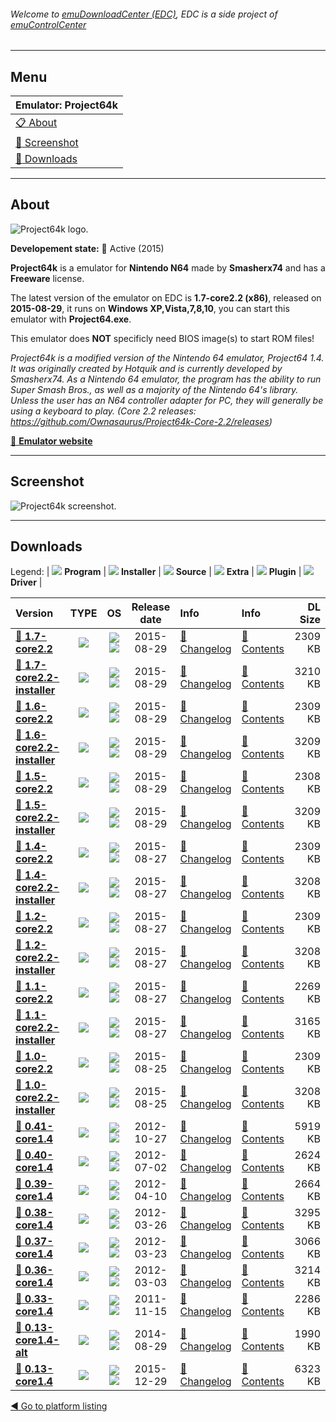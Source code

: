 ###### Welcome to [emuDownloadCenter (EDC)](https://github.com/PhoenixInteractiveNL/emuDownloadCenter/wiki/), EDC is a side project of [emuControlCenter](https://github.com/PhoenixInteractiveNL/emuControlCenter/wiki/)
***
## Menu
| **Emulator: Project64k** |
|:---------|
| [:clipboard: About](#about) |
| [:sunrise: Screenshot](#screenshot) |
| [:floppy_disk: Downloads](#downloads) |
***
## About
![](https://github.com/PhoenixInteractiveNL/emuDownloadCenter/wiki/images_emulator/project64k_logo_200.jpg "Project64k logo.")

**Developement state:** :large_blue_circle: Active (2015)

**Project64k** is a emulator for **Nintendo N64** made by **Smasherx74** and has a **Freeware** license.

The latest version of the emulator on EDC is **1.7-core2.2 (x86)**, released on **2015-08-29**, it runs on **Windows XP,Vista,7,8,10**, you can start this emulator with **Project64.exe**.

This emulator does **NOT** specificly need BIOS image(s) to start ROM files!

_Project64k is a modified version of the Nintendo 64 emulator, Project64 1.4. It was originally created by Hotquik and is currently developed by Smasherx74. As a Nintendo 64 emulator, the program has the ability to run Super Smash Bros., as well as a majority of the Nintendo 64's library. Unless the user has an N64 controller adapter for PC, they will generally be using a keyboard to play. (Core 2.2 releases: https://github.com/Ownasaurus/Project64k-Core-2.2/releases)_

[:link: **Emulator website**](http://pj64k.blogspot.nl/)
***
## Screenshot
![](https://raw.githubusercontent.com/PhoenixInteractiveNL/emuDownloadCenter/master/hooks/project64k/emulator_screen_01.jpg "Project64k screenshot.")
***
## Downloads
Legend:
| ![](https://raw.githubusercontent.com/wiki/PhoenixInteractiveNL/emuDownloadCenter/images_misc/icon_program_24.png) **Program** | 
![](https://raw.githubusercontent.com/wiki/PhoenixInteractiveNL/emuDownloadCenter/images_misc/icon_installer_24.png) **Installer** | 
![](https://raw.githubusercontent.com/wiki/PhoenixInteractiveNL/emuDownloadCenter/images_misc/icon_source_code_24.png) **Source** | 
![](https://raw.githubusercontent.com/wiki/PhoenixInteractiveNL/emuDownloadCenter/images_misc/icon_extra_24.png) **Extra** | 
![](https://raw.githubusercontent.com/wiki/PhoenixInteractiveNL/emuDownloadCenter/images_misc/icon_plugin_24.png) **Plugin** | 
![](https://raw.githubusercontent.com/wiki/PhoenixInteractiveNL/emuDownloadCenter/images_misc/icon_driver_24.png) **Driver** | 
 
 
| Version  | TYPE | OS | Release date  | Info       | Info       | DL Size    |
|:---------|:----:|:--:|:-------------:|:-----------|:-----------|-----------:|
| [:floppy_disk: **1.7-core2.2**](https://github.com/PhoenixInteractiveNL/edc-repo0002/raw/master/project64k/1.7-core2.2.7z) | ![](https://raw.githubusercontent.com/wiki/PhoenixInteractiveNL/emuDownloadCenter/images_misc/icon_program_24.png) | ![](https://raw.githubusercontent.com/wiki/PhoenixInteractiveNL/emuDownloadCenter/images_misc/logo_windows_24.png)![](https://raw.githubusercontent.com/wiki/PhoenixInteractiveNL/emuDownloadCenter/images_misc/icon_32-bit_24.png) | 2015-08-29 | [:page_facing_up: Changelog](https://github.com/PhoenixInteractiveNL/edc-repo0002/blob/master/project64k/1.7-core2.2_changelog.txt) | [:mag_right: Contents](https://github.com/PhoenixInteractiveNL/edc-repo0002/blob/master/project64k/1.7-core2.2_contents.txt) | 2309 KB |
| [:floppy_disk: **1.7-core2.2-installer**](https://github.com/PhoenixInteractiveNL/edc-repo0002/raw/master/project64k/1.7-core2.2-installer.7z) | ![](https://raw.githubusercontent.com/wiki/PhoenixInteractiveNL/emuDownloadCenter/images_misc/icon_installer_24.png) | ![](https://raw.githubusercontent.com/wiki/PhoenixInteractiveNL/emuDownloadCenter/images_misc/logo_windows_24.png)![](https://raw.githubusercontent.com/wiki/PhoenixInteractiveNL/emuDownloadCenter/images_misc/icon_32-bit_24.png) | 2015-08-29 | [:page_facing_up: Changelog](https://github.com/PhoenixInteractiveNL/edc-repo0002/blob/master/project64k/1.7-core2.2-installer_changelog.txt) | [:mag_right: Contents](https://github.com/PhoenixInteractiveNL/edc-repo0002/blob/master/project64k/1.7-core2.2-installer_contents.txt) | 3210 KB |
| [:floppy_disk: **1.6-core2.2**](https://github.com/PhoenixInteractiveNL/edc-repo0002/raw/master/project64k/1.6-core2.2.7z) | ![](https://raw.githubusercontent.com/wiki/PhoenixInteractiveNL/emuDownloadCenter/images_misc/icon_program_24.png) | ![](https://raw.githubusercontent.com/wiki/PhoenixInteractiveNL/emuDownloadCenter/images_misc/logo_windows_24.png)![](https://raw.githubusercontent.com/wiki/PhoenixInteractiveNL/emuDownloadCenter/images_misc/icon_32-bit_24.png) | 2015-08-29 | [:page_facing_up: Changelog](https://github.com/PhoenixInteractiveNL/edc-repo0002/blob/master/project64k/1.6-core2.2_changelog.txt) | [:mag_right: Contents](https://github.com/PhoenixInteractiveNL/edc-repo0002/blob/master/project64k/1.6-core2.2_contents.txt) | 2309 KB |
| [:floppy_disk: **1.6-core2.2-installer**](https://github.com/PhoenixInteractiveNL/edc-repo0002/raw/master/project64k/1.6-core2.2-installer.7z) | ![](https://raw.githubusercontent.com/wiki/PhoenixInteractiveNL/emuDownloadCenter/images_misc/icon_installer_24.png) | ![](https://raw.githubusercontent.com/wiki/PhoenixInteractiveNL/emuDownloadCenter/images_misc/logo_windows_24.png)![](https://raw.githubusercontent.com/wiki/PhoenixInteractiveNL/emuDownloadCenter/images_misc/icon_32-bit_24.png) | 2015-08-29 | [:page_facing_up: Changelog](https://github.com/PhoenixInteractiveNL/edc-repo0002/blob/master/project64k/1.6-core2.2-installer_changelog.txt) | [:mag_right: Contents](https://github.com/PhoenixInteractiveNL/edc-repo0002/blob/master/project64k/1.6-core2.2-installer_contents.txt) | 3209 KB |
| [:floppy_disk: **1.5-core2.2**](https://github.com/PhoenixInteractiveNL/edc-repo0002/raw/master/project64k/1.5-core2.2.7z) | ![](https://raw.githubusercontent.com/wiki/PhoenixInteractiveNL/emuDownloadCenter/images_misc/icon_program_24.png) | ![](https://raw.githubusercontent.com/wiki/PhoenixInteractiveNL/emuDownloadCenter/images_misc/logo_windows_24.png)![](https://raw.githubusercontent.com/wiki/PhoenixInteractiveNL/emuDownloadCenter/images_misc/icon_32-bit_24.png) | 2015-08-29 | [:page_facing_up: Changelog](https://github.com/PhoenixInteractiveNL/edc-repo0002/blob/master/project64k/1.5-core2.2_changelog.txt) | [:mag_right: Contents](https://github.com/PhoenixInteractiveNL/edc-repo0002/blob/master/project64k/1.5-core2.2_contents.txt) | 2308 KB |
| [:floppy_disk: **1.5-core2.2-installer**](https://github.com/PhoenixInteractiveNL/edc-repo0002/raw/master/project64k/1.5-core2.2-installer.7z) | ![](https://raw.githubusercontent.com/wiki/PhoenixInteractiveNL/emuDownloadCenter/images_misc/icon_installer_24.png) | ![](https://raw.githubusercontent.com/wiki/PhoenixInteractiveNL/emuDownloadCenter/images_misc/logo_windows_24.png)![](https://raw.githubusercontent.com/wiki/PhoenixInteractiveNL/emuDownloadCenter/images_misc/icon_32-bit_24.png) | 2015-08-29 | [:page_facing_up: Changelog](https://github.com/PhoenixInteractiveNL/edc-repo0002/blob/master/project64k/1.5-core2.2-installer_changelog.txt) | [:mag_right: Contents](https://github.com/PhoenixInteractiveNL/edc-repo0002/blob/master/project64k/1.5-core2.2-installer_contents.txt) | 3209 KB |
| [:floppy_disk: **1.4-core2.2**](https://github.com/PhoenixInteractiveNL/edc-repo0002/raw/master/project64k/1.4-core2.2.7z) | ![](https://raw.githubusercontent.com/wiki/PhoenixInteractiveNL/emuDownloadCenter/images_misc/icon_program_24.png) | ![](https://raw.githubusercontent.com/wiki/PhoenixInteractiveNL/emuDownloadCenter/images_misc/logo_windows_24.png)![](https://raw.githubusercontent.com/wiki/PhoenixInteractiveNL/emuDownloadCenter/images_misc/icon_32-bit_24.png) | 2015-08-27 | [:page_facing_up: Changelog](https://github.com/PhoenixInteractiveNL/edc-repo0002/blob/master/project64k/1.4-core2.2_changelog.txt) | [:mag_right: Contents](https://github.com/PhoenixInteractiveNL/edc-repo0002/blob/master/project64k/1.4-core2.2_contents.txt) | 2309 KB |
| [:floppy_disk: **1.4-core2.2-installer**](https://github.com/PhoenixInteractiveNL/edc-repo0002/raw/master/project64k/1.4-core2.2-installer.7z) | ![](https://raw.githubusercontent.com/wiki/PhoenixInteractiveNL/emuDownloadCenter/images_misc/icon_installer_24.png) | ![](https://raw.githubusercontent.com/wiki/PhoenixInteractiveNL/emuDownloadCenter/images_misc/logo_windows_24.png)![](https://raw.githubusercontent.com/wiki/PhoenixInteractiveNL/emuDownloadCenter/images_misc/icon_32-bit_24.png) | 2015-08-27 | [:page_facing_up: Changelog](https://github.com/PhoenixInteractiveNL/edc-repo0002/blob/master/project64k/1.4-core2.2-installer_changelog.txt) | [:mag_right: Contents](https://github.com/PhoenixInteractiveNL/edc-repo0002/blob/master/project64k/1.4-core2.2-installer_contents.txt) | 3208 KB |
| [:floppy_disk: **1.2-core2.2**](https://github.com/PhoenixInteractiveNL/edc-repo0002/raw/master/project64k/1.2-core2.2.7z) | ![](https://raw.githubusercontent.com/wiki/PhoenixInteractiveNL/emuDownloadCenter/images_misc/icon_program_24.png) | ![](https://raw.githubusercontent.com/wiki/PhoenixInteractiveNL/emuDownloadCenter/images_misc/logo_windows_24.png)![](https://raw.githubusercontent.com/wiki/PhoenixInteractiveNL/emuDownloadCenter/images_misc/icon_32-bit_24.png) | 2015-08-27 | [:page_facing_up: Changelog](https://github.com/PhoenixInteractiveNL/edc-repo0002/blob/master/project64k/1.2-core2.2_changelog.txt) | [:mag_right: Contents](https://github.com/PhoenixInteractiveNL/edc-repo0002/blob/master/project64k/1.2-core2.2_contents.txt) | 2309 KB |
| [:floppy_disk: **1.2-core2.2-installer**](https://github.com/PhoenixInteractiveNL/edc-repo0002/raw/master/project64k/1.2-core2.2-installer.7z) | ![](https://raw.githubusercontent.com/wiki/PhoenixInteractiveNL/emuDownloadCenter/images_misc/icon_installer_24.png) | ![](https://raw.githubusercontent.com/wiki/PhoenixInteractiveNL/emuDownloadCenter/images_misc/logo_windows_24.png)![](https://raw.githubusercontent.com/wiki/PhoenixInteractiveNL/emuDownloadCenter/images_misc/icon_32-bit_24.png) | 2015-08-27 | [:page_facing_up: Changelog](https://github.com/PhoenixInteractiveNL/edc-repo0002/blob/master/project64k/1.2-core2.2-installer_changelog.txt) | [:mag_right: Contents](https://github.com/PhoenixInteractiveNL/edc-repo0002/blob/master/project64k/1.2-core2.2-installer_contents.txt) | 3208 KB |
| [:floppy_disk: **1.1-core2.2**](https://github.com/PhoenixInteractiveNL/edc-repo0002/raw/master/project64k/1.1-core2.2.7z) | ![](https://raw.githubusercontent.com/wiki/PhoenixInteractiveNL/emuDownloadCenter/images_misc/icon_program_24.png) | ![](https://raw.githubusercontent.com/wiki/PhoenixInteractiveNL/emuDownloadCenter/images_misc/logo_windows_24.png)![](https://raw.githubusercontent.com/wiki/PhoenixInteractiveNL/emuDownloadCenter/images_misc/icon_32-bit_24.png) | 2015-08-27 | [:page_facing_up: Changelog](https://github.com/PhoenixInteractiveNL/edc-repo0002/blob/master/project64k/1.1-core2.2_changelog.txt) | [:mag_right: Contents](https://github.com/PhoenixInteractiveNL/edc-repo0002/blob/master/project64k/1.1-core2.2_contents.txt) | 2269 KB |
| [:floppy_disk: **1.1-core2.2-installer**](https://github.com/PhoenixInteractiveNL/edc-repo0002/raw/master/project64k/1.1-core2.2-installer.7z) | ![](https://raw.githubusercontent.com/wiki/PhoenixInteractiveNL/emuDownloadCenter/images_misc/icon_installer_24.png) | ![](https://raw.githubusercontent.com/wiki/PhoenixInteractiveNL/emuDownloadCenter/images_misc/logo_windows_24.png)![](https://raw.githubusercontent.com/wiki/PhoenixInteractiveNL/emuDownloadCenter/images_misc/icon_32-bit_24.png) | 2015-08-27 | [:page_facing_up: Changelog](https://github.com/PhoenixInteractiveNL/edc-repo0002/blob/master/project64k/1.1-core2.2-installer_changelog.txt) | [:mag_right: Contents](https://github.com/PhoenixInteractiveNL/edc-repo0002/blob/master/project64k/1.1-core2.2-installer_contents.txt) | 3165 KB |
| [:floppy_disk: **1.0-core2.2**](https://github.com/PhoenixInteractiveNL/edc-repo0002/raw/master/project64k/1.0-core2.2.7z) | ![](https://raw.githubusercontent.com/wiki/PhoenixInteractiveNL/emuDownloadCenter/images_misc/icon_program_24.png) | ![](https://raw.githubusercontent.com/wiki/PhoenixInteractiveNL/emuDownloadCenter/images_misc/logo_windows_24.png)![](https://raw.githubusercontent.com/wiki/PhoenixInteractiveNL/emuDownloadCenter/images_misc/icon_32-bit_24.png) | 2015-08-25 | [:page_facing_up: Changelog](https://github.com/PhoenixInteractiveNL/edc-repo0002/blob/master/project64k/1.0-core2.2_changelog.txt) | [:mag_right: Contents](https://github.com/PhoenixInteractiveNL/edc-repo0002/blob/master/project64k/1.0-core2.2_contents.txt) | 2309 KB |
| [:floppy_disk: **1.0-core2.2-installer**](https://github.com/PhoenixInteractiveNL/edc-repo0002/raw/master/project64k/1.0-core2.2-installer.7z) | ![](https://raw.githubusercontent.com/wiki/PhoenixInteractiveNL/emuDownloadCenter/images_misc/icon_installer_24.png) | ![](https://raw.githubusercontent.com/wiki/PhoenixInteractiveNL/emuDownloadCenter/images_misc/logo_windows_24.png)![](https://raw.githubusercontent.com/wiki/PhoenixInteractiveNL/emuDownloadCenter/images_misc/icon_32-bit_24.png) | 2015-08-25 | [:page_facing_up: Changelog](https://github.com/PhoenixInteractiveNL/edc-repo0002/blob/master/project64k/1.0-core2.2-installer_changelog.txt) | [:mag_right: Contents](https://github.com/PhoenixInteractiveNL/edc-repo0002/blob/master/project64k/1.0-core2.2-installer_contents.txt) | 3208 KB |
| [:floppy_disk: **0.41-core1.4**](https://github.com/PhoenixInteractiveNL/edc-repo0002/raw/master/project64k/0.41-core1.4.7z) | ![](https://raw.githubusercontent.com/wiki/PhoenixInteractiveNL/emuDownloadCenter/images_misc/icon_program_24.png) | ![](https://raw.githubusercontent.com/wiki/PhoenixInteractiveNL/emuDownloadCenter/images_misc/logo_windows_24.png)![](https://raw.githubusercontent.com/wiki/PhoenixInteractiveNL/emuDownloadCenter/images_misc/icon_32-bit_24.png) | 2012-10-27 | [:page_facing_up: Changelog](https://github.com/PhoenixInteractiveNL/edc-repo0002/blob/master/project64k/0.41-core1.4_changelog.txt) | [:mag_right: Contents](https://github.com/PhoenixInteractiveNL/edc-repo0002/blob/master/project64k/0.41-core1.4_contents.txt) | 5919 KB |
| [:floppy_disk: **0.40-core1.4**](https://github.com/PhoenixInteractiveNL/edc-repo0002/raw/master/project64k/0.40-core1.4.7z) | ![](https://raw.githubusercontent.com/wiki/PhoenixInteractiveNL/emuDownloadCenter/images_misc/icon_program_24.png) | ![](https://raw.githubusercontent.com/wiki/PhoenixInteractiveNL/emuDownloadCenter/images_misc/logo_windows_24.png)![](https://raw.githubusercontent.com/wiki/PhoenixInteractiveNL/emuDownloadCenter/images_misc/icon_32-bit_24.png) | 2012-07-02 | [:page_facing_up: Changelog](https://github.com/PhoenixInteractiveNL/edc-repo0002/blob/master/project64k/0.40-core1.4_changelog.txt) | [:mag_right: Contents](https://github.com/PhoenixInteractiveNL/edc-repo0002/blob/master/project64k/0.40-core1.4_contents.txt) | 2624 KB |
| [:floppy_disk: **0.39-core1.4**](https://github.com/PhoenixInteractiveNL/edc-repo0002/raw/master/project64k/0.39-core1.4.7z) | ![](https://raw.githubusercontent.com/wiki/PhoenixInteractiveNL/emuDownloadCenter/images_misc/icon_program_24.png) | ![](https://raw.githubusercontent.com/wiki/PhoenixInteractiveNL/emuDownloadCenter/images_misc/logo_windows_24.png)![](https://raw.githubusercontent.com/wiki/PhoenixInteractiveNL/emuDownloadCenter/images_misc/icon_32-bit_24.png) | 2012-04-10 | [:page_facing_up: Changelog](https://github.com/PhoenixInteractiveNL/edc-repo0002/blob/master/project64k/0.39-core1.4_changelog.txt) | [:mag_right: Contents](https://github.com/PhoenixInteractiveNL/edc-repo0002/blob/master/project64k/0.39-core1.4_contents.txt) | 2664 KB |
| [:floppy_disk: **0.38-core1.4**](https://github.com/PhoenixInteractiveNL/edc-repo0002/raw/master/project64k/0.38-core1.4.7z) | ![](https://raw.githubusercontent.com/wiki/PhoenixInteractiveNL/emuDownloadCenter/images_misc/icon_program_24.png) | ![](https://raw.githubusercontent.com/wiki/PhoenixInteractiveNL/emuDownloadCenter/images_misc/logo_windows_24.png)![](https://raw.githubusercontent.com/wiki/PhoenixInteractiveNL/emuDownloadCenter/images_misc/icon_32-bit_24.png) | 2012-03-26 | [:page_facing_up: Changelog](https://github.com/PhoenixInteractiveNL/edc-repo0002/blob/master/project64k/0.38-core1.4_changelog.txt) | [:mag_right: Contents](https://github.com/PhoenixInteractiveNL/edc-repo0002/blob/master/project64k/0.38-core1.4_contents.txt) | 3295 KB |
| [:floppy_disk: **0.37-core1.4**](https://github.com/PhoenixInteractiveNL/edc-repo0002/raw/master/project64k/0.37-core1.4.7z) | ![](https://raw.githubusercontent.com/wiki/PhoenixInteractiveNL/emuDownloadCenter/images_misc/icon_program_24.png) | ![](https://raw.githubusercontent.com/wiki/PhoenixInteractiveNL/emuDownloadCenter/images_misc/logo_windows_24.png)![](https://raw.githubusercontent.com/wiki/PhoenixInteractiveNL/emuDownloadCenter/images_misc/icon_32-bit_24.png) | 2012-03-23 | [:page_facing_up: Changelog](https://github.com/PhoenixInteractiveNL/edc-repo0002/blob/master/project64k/0.37-core1.4_changelog.txt) | [:mag_right: Contents](https://github.com/PhoenixInteractiveNL/edc-repo0002/blob/master/project64k/0.37-core1.4_contents.txt) | 3066 KB |
| [:floppy_disk: **0.36-core1.4**](https://github.com/PhoenixInteractiveNL/edc-repo0002/raw/master/project64k/0.36-core1.4.7z) | ![](https://raw.githubusercontent.com/wiki/PhoenixInteractiveNL/emuDownloadCenter/images_misc/icon_program_24.png) | ![](https://raw.githubusercontent.com/wiki/PhoenixInteractiveNL/emuDownloadCenter/images_misc/logo_windows_24.png)![](https://raw.githubusercontent.com/wiki/PhoenixInteractiveNL/emuDownloadCenter/images_misc/icon_32-bit_24.png) | 2012-03-03 | [:page_facing_up: Changelog](https://github.com/PhoenixInteractiveNL/edc-repo0002/blob/master/project64k/0.36-core1.4_changelog.txt) | [:mag_right: Contents](https://github.com/PhoenixInteractiveNL/edc-repo0002/blob/master/project64k/0.36-core1.4_contents.txt) | 3214 KB |
| [:floppy_disk: **0.33-core1.4**](https://github.com/PhoenixInteractiveNL/edc-repo0002/raw/master/project64k/0.33-core1.4.7z) | ![](https://raw.githubusercontent.com/wiki/PhoenixInteractiveNL/emuDownloadCenter/images_misc/icon_program_24.png) | ![](https://raw.githubusercontent.com/wiki/PhoenixInteractiveNL/emuDownloadCenter/images_misc/logo_windows_24.png)![](https://raw.githubusercontent.com/wiki/PhoenixInteractiveNL/emuDownloadCenter/images_misc/icon_32-bit_24.png) | 2011-11-15 | [:page_facing_up: Changelog](https://github.com/PhoenixInteractiveNL/edc-repo0002/blob/master/project64k/0.33-core1.4_changelog.txt) | [:mag_right: Contents](https://github.com/PhoenixInteractiveNL/edc-repo0002/blob/master/project64k/0.33-core1.4_contents.txt) | 2286 KB |
| [:floppy_disk: **0.13-core1.4-alt**](https://github.com/PhoenixInteractiveNL/edc-repo0002/raw/master/project64k/0.13-core1.4-alt.7z) | ![](https://raw.githubusercontent.com/wiki/PhoenixInteractiveNL/emuDownloadCenter/images_misc/icon_program_24.png) | ![](https://raw.githubusercontent.com/wiki/PhoenixInteractiveNL/emuDownloadCenter/images_misc/logo_windows_24.png)![](https://raw.githubusercontent.com/wiki/PhoenixInteractiveNL/emuDownloadCenter/images_misc/icon_32-bit_24.png) | 2014-08-29 | [:page_facing_up: Changelog](https://github.com/PhoenixInteractiveNL/edc-repo0002/blob/master/project64k/0.13-core1.4-alt_changelog.txt) | [:mag_right: Contents](https://github.com/PhoenixInteractiveNL/edc-repo0002/blob/master/project64k/0.13-core1.4-alt_contents.txt) | 1990 KB |
| [:floppy_disk: **0.13-core1.4**](https://github.com/PhoenixInteractiveNL/edc-repo0002/raw/master/project64k/0.13-core1.4.7z) | ![](https://raw.githubusercontent.com/wiki/PhoenixInteractiveNL/emuDownloadCenter/images_misc/icon_program_24.png) | ![](https://raw.githubusercontent.com/wiki/PhoenixInteractiveNL/emuDownloadCenter/images_misc/logo_windows_24.png)![](https://raw.githubusercontent.com/wiki/PhoenixInteractiveNL/emuDownloadCenter/images_misc/icon_32-bit_24.png) | 2015-12-29 | [:page_facing_up: Changelog](https://github.com/PhoenixInteractiveNL/edc-repo0002/blob/master/project64k/0.13-core1.4_changelog.txt) | [:mag_right: Contents](https://github.com/PhoenixInteractiveNL/edc-repo0002/blob/master/project64k/0.13-core1.4_contents.txt) | 6323 KB |

[:arrow_backward: Go to platform listing](https://github.com/PhoenixInteractiveNL/emuDownloadCenter/wiki/EDC-Platform-List)
